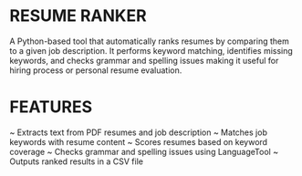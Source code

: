 # RESUME RANKER
A Python-based tool that automatically ranks resumes by comparing them to a given job description. It performs keyword matching, identifies missing keywords, and checks grammar and spelling issues making it useful for hiring process or personal resume evaluation.

# FEATURES
~ Extracts text from PDF resumes and job description
~ Matches job keywords with resume content
~ Scores resumes based on keyword coverage
~ Checks grammar and spelling issues using LanguageTool
~ Outputs ranked results in a CSV file

